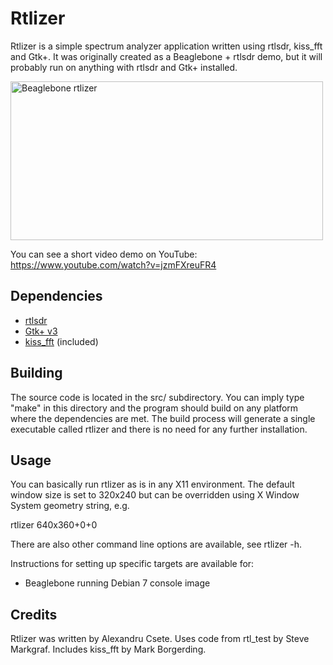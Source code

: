 Rtlizer
=======

Rtlizer is a simple spectrum analyzer application written using rtlsdr,
kiss_fft and Gtk+. It was originally created as a Beaglebone + rtlsdr demo,
but it will probably run on anything with rtlsdr and Gtk+ installed.

<a href="http://www.flickr.com/photos/csete/8474999050/" title="Beaglebone rtlizer"><img src="http://farm9.staticflickr.com/8385/8474999050_4d418b232d.jpg" width="500" height="254" alt="Beaglebone rtlizer"></a>

You can see a short video demo on YouTube:
https://www.youtube.com/watch?v=jzmFXreuFR4

Dependencies
------------

* [rtlsdr](http://sdr.osmocom.org/trac/wiki/rtl-sdr)
* [Gtk+ v3](http://www.gtk.org/)
* [kiss_fft](http://kissfft.sourceforge.net/) (included)

Building
--------

The source code is located in the src/ subdirectory. You can imply type "make"
in this directory and the program should build on any platform where the
dependencies are met. The build process will generate a single executable
called rtlizer and there is no need for any further installation.

Usage
-----

You can basically run rtlizer as is in any X11 environment. The default window
size is set to 320x240 but can be overridden using X Window System geometry
string, e.g.

  rtlizer 640x360+0+0

There are also other command line options are available, see rtlizer -h.

Instructions for setting up specific targets are available for:
* Beaglebone running Debian 7 console image

Credits
-------

Rtlizer was written by Alexandru Csete.
Uses code from rtl_test by Steve Markgraf.
Includes kiss_fft by Mark Borgerding.
